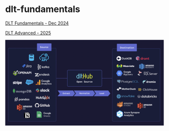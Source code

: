 # dlt-fundamentals


[DLT Fundamentals - Dec 2024](https://github.com/dlt-hub/dlthub-education/tree/main/courses/dlt_fundamentals_dec_2024)

[DLT Advanced - 2025](https://github.com/dlt-hub/dlthub-education/tree/main/courses/dlt_advanced_2025)


![dltHub](docs/dlthub.png)
